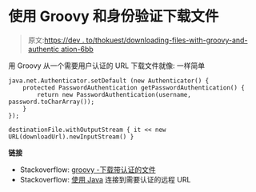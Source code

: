 # 使用 Groovy 和身份验证下载文件

> 原文:[https://dev . to/thokuest/downloading-files-with-groovy-and-authentic ation-6bb](https://dev.to/thokuest/downloading-files-with-groovy-and-authentication-6bb)

用 Groovy 从一个需要用户认证的 URL 下载文件就像:
一样简单

```
java.net.Authenticator.setDefault (new Authenticator() {
    protected PasswordAuthentication getPasswordAuthentication() {
        return new PasswordAuthentication(username, password.toCharArray());
    }
});

destinationFile.withOutputStream { it << new URL(downloadUrl).newInputStream() } 
```

**链接**

*   Stackoverflow: [groovy -下载带认证的文件](https://stackoverflow.com/questions/50062880/groovy-download-file-with-authentication)
*   Stackoverflow: [使用 Java](https://stackoverflow.com/questions/496651/connecting-to-remote-url-which-requires-authentication-using-java/496707#496707) 连接到需要认证的远程 URL